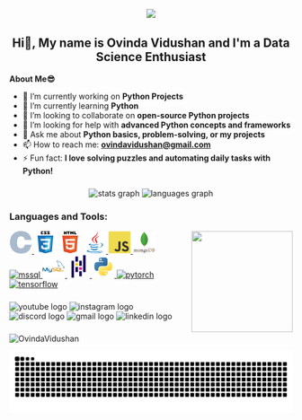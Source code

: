 
<p align="center" ><img  src = "https://github.com/7oSkaaa/7oSkaaa/blob/main/Images/about_me.gif?raw=true" width = 100px></p>
<h2 align="center"> Hi👋, My name is Ovinda Vidushan and I'm a Data Science Enthusiast</h2>



**About Me😎**

- 🔭 I’m currently working on **Python Projects**
- 🌱 I’m currently learning **Python**
- 👯 I’m looking to collaborate on **open-source Python projects**
- 🤔 I’m looking for help with **advanced Python concepts and frameworks**
- 💬 Ask me about **Python basics, problem-solving, or my projects**
- 📫 How to reach me: **ovindavidushan@gmail.com**
- ⚡ Fun fact: **I love solving puzzles and automating daily tasks with Python!**
  
###

<div align="center">
  <img src="https://github-readme-stats.vercel.app/api?username=OvindaVidushan&hide_title=false&hide_rank=false&show_icons=true&include_all_commits=true&count_private=true&disable_animations=false&cache_seconds=90&theme=radical&locale=en&hide_border=false" alt="stats          graph" style="margin-right: 300" />
  <img src="https://github-readme-stats.vercel.app/api/top-langs?username=OvindaVidushan&layout=compact&card_width=320&langs_count=5&theme=radical&hide_border=false"  alt="languages graph" width=350px/>
</div>

###

###
<h3 align="left">Languages and Tools:</h3>
<img align="right" width="180" height="180" src="https://i.imgflip.com/65efzo.gif" style="margin-left: 30px;"  />
     <p align="left"> 
         <a href="https://www.cprogramming.com/" target="_blank" rel="noreferrer"> <img src="https://raw.githubusercontent.com/devicons/devicon/master/icons/c/c-original.svg" alt="c" width="40" height="40"/> </a>
         <a href="https://www.w3schools.com/css/" target="_blank" rel="noreferrer"><img src="https://raw.githubusercontent.com/devicons/devicon/master/icons/css3/css3-original-wordmark.svg" alt="CSS3 logo in blue with the number 3 prominently displayed, representing                 the Cascading Style Sheets language, set against a plain background" width="40" height="40"/></a>
         <a href="https://www.w3.org/html/" target="_blank" rel="noreferrer"><img src="https://raw.githubusercontent.com/devicons/devicon/master/icons/html5/html5-original-wordmark.svg" alt="HTML5 logo in orange with the number 5 and stylized shield, representing the                Hypertext Markup Language, set against a plain background" width="40" height="40"/></a>
         <a href="https://www.java.com" target="_blank" rel="noreferrer"> <img src="https://raw.githubusercontent.com/devicons/devicon/master/icons/java/java-original.svg" alt="java" width="40" height="40"/> </a> 
         <a href="https://developer.mozilla.org/en-US/docs/Web/JavaScript" target="_blank" rel="noreferrer"> <img src="https://raw.githubusercontent.com/devicons/devicon/master/icons/javascript/javascript-original.svg" alt="javascript" width="40" height="40"/> </a>
         <a href="https://www.mongodb.com/" target="_blank" rel="noreferrer"> <img src="https://raw.githubusercontent.com/devicons/devicon/master/icons/mongodb/mongodb-original-wordmark.svg" alt="mongodb" width="40" height="40"/> </a> 
         <a href="https://www.microsoft.com/en-us/sql-server" target="_blank" rel="noreferrer"> <img src="https://www.svgrepo.com/show/303229/microsoft-sql-server-logo.svg" alt="mssql" width="40" height="40"/> </a> 
         <a href="https://www.mysql.com/" target="_blank" rel="noreferrer"> <img src="https://raw.githubusercontent.com/devicons/devicon/master/icons/mysql/mysql-original-wordmark.svg" alt="mysql" width="40" height="40"/> </a> 
         <a href="https://pandas.pydata.org/" target="_blank" rel="noreferrer"> <img src="https://raw.githubusercontent.com/devicons/devicon/2ae2a900d2f041da66e950e4d48052658d850630/icons/pandas/pandas-original.svg" alt="pandas" width="40" height="40"/> </a> 
         <a href="https://www.python.org" target="_blank" rel="noreferrer"> <img src="https://raw.githubusercontent.com/devicons/devicon/master/icons/python/python-original.svg" alt="python" width="40" height="40"/> </a> 
         <a href="https://pytorch.org/" target="_blank" rel="noreferrer"> <img src="https://www.vectorlogo.zone/logos/pytorch/pytorch-icon.svg" alt="pytorch" width="40" height="40"/> </a> 
         <a href="https://www.tensorflow.org" target="_blank" rel="noreferrer"> <img src="https://www.vectorlogo.zone/logos/tensorflow/tensorflow-icon.svg" alt="tensorflow" width="40" height="40"/> </a> 
      </p>
     

###

<div align="left">
  <img src="https://img.shields.io/static/v1?message=Youtube&logo=youtube&label=&color=FF0000&logoColor=white&labelColor=&style=for-the-badge" height="35" alt="youtube logo"  />
  <img src="https://img.shields.io/static/v1?message=Instagram&logo=instagram&label=&color=E4405F&logoColor=white&labelColor=&style=for-the-badge" height="35" alt="instagram logo"  />
  <img src="https://img.shields.io/static/v1?message=Discord&logo=discord&label=&color=7289DA&logoColor=white&labelColor=&style=for-the-badge" height="35" alt="discord logo"  />
  <img src="https://img.shields.io/static/v1?message=Gmail&logo=gmail&label=&color=D14836&logoColor=white&labelColor=&style=for-the-badge" height="35" alt="gmail logo"  />
  <img src="https://img.shields.io/static/v1?message=LinkedIn&logo=linkedin&label=&color=0077B5&logoColor=white&labelColor=&style=for-the-badge" height="35" alt="linkedin logo"  />
</div>

###
<p align="left"> <img src="https://komarev.com/ghpvc/?username=OvindaVidushan&label=Profile%20views&color=0e75b6&style=flat" alt="OvindaVidushan" /> </p>
<img src="https://github.com/mishmanners/MishManners/blob/output/github-snake.svg" />
<br clear="both">


###
###

<!--
**OviVidu/OviVidu** is a ✨ _special_ ✨ repository because its `README.md` (this file) appears on your GitHub profile.

Here are some ideas to get you started:

- 🔭 I’m currently working on ...
- 🌱 I’m currently learning ...
- 👯 I’m looking to collaborate on ...
- 🤔 I’m looking for help with ...
- 💬 Ask me about ...
- 📫 How to reach me: ...
- 😄 Pronouns: ...
- ⚡ Fun fact: ...
-->
